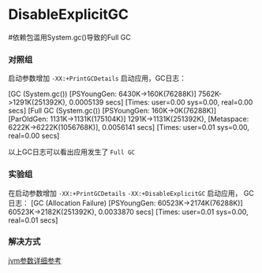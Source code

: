 # DisableExplicitGC

#依赖包滥用System.gc()导致的Full GC

### 对照组
启动参数增加 `-XX:+PrintGCDetails` 启动应用，GC日志：

[GC (System.gc()) [PSYoungGen: 6430K->160K(76288K)] 7562K->1291K(251392K), 0.0005139 secs] [Times: user=0.00 sys=0.00, real=0.00 secs] 
[Full GC (System.gc()) [PSYoungGen: 160K->0K(76288K)] [ParOldGen: 1131K->1131K(175104K)] 1291K->1131K(251392K), [Metaspace: 6222K->6222K(1056768K)], 0.0056141 secs] [Times: user=0.01 sys=0.00, real=0.00 secs]

以上GC日志可以看出应用发生了 `Full GC`

### 实验组
在启动参数增加 `-XX:+PrintGCDetails` `-XX:+DisableExplicitGC` 启动应用，
GC日志：
[GC (Allocation Failure) [PSYoungGen: 60523K->2174K(76288K)] 60523K->2182K(251392K), 0.0033870 secs] [Times: user=0.01 sys=0.00, real=0.01 secs] 

### 解决方式

[jvm参数详细参考](http://zeus.yitrace.com:8080/articles/2020/02/16/1581833097466.html)

